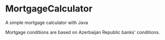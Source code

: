 # MortgageCalculator
A simple mortgage calculator with Java

Mortgage conditions are based on Azerbaijan Republic banks' conditions.
